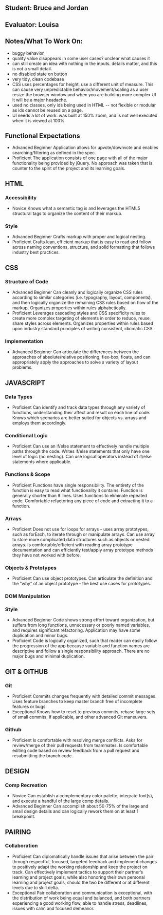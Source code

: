 ## Student: Bruce and Jordan
## Evaluator: Louisa
## Notes/What To Work On:

- buggy behavior
- quality value disappears in some user cases? unclear what causes it
- can still create an idea with nothing in the inputs. details matter, and this is not a small detail.
- no disabled state on button
- very tidy, clean codebase
- CSS uses percentages for height, use a different unit of measure. This can cause very unpredictable behavior/movement/scaling as a user resize the browser window and when you are building more complex UI it will be a major headache.
- used no classes, only ids being used in HTML -- not flexible or modular as ids cannot be reused on a page.
- UI needs a lot of work. was built at 150% zoom, and is not well executed when it is viewed at 100%.

## Functional Expectations

* Advanced Beginner Application allows for upvote/downvote and enables searching/filtering as defined in the spec.
* Proficient  The application consists of one page with all of the major functionality being provided by jQuery. No approach was taken that is counter to the spirit of the project and its learning goals.


## HTML

### Accessibility

* Novice  Knows what a semantic tag is and leverages the HTML5 structural tags to organize the content of their markup.


### Style

* Advanced Beginner Crafts markup with proper and logical nesting.
* Proficient  Crafts lean, efficient markup that is easy to read and follow across naming conventions, structure, and solid formatting that follows industry best practices.


## CSS

### Structure of Code

* Advanced Beginner Can cleanly and logically organize CSS rules according to similar categories (i.e. typography, layout, components), and then logically organize the remaining CSS rules based on flow of the markup. Organizes properties within rules alphabetically.
* Proficient  Leverages cascading styles and CSS specificity rules to create more complex targeting of elements in order to reduce, reuse, share styles across elements. Organizes properties within rules based upon industry standard principles of writing consistent, idiomatic CSS.


### Implementation

* Advanced Beginner Can articulate the differences between the approaches of absolute/relative positioning, flex-box, floats, and can appropriately apply the approaches to solve a variety of layout problems.



## JAVASCRIPT

### Data Types

* Proficient  Can identify and track data types through any variety of functions, understanding their affect and result on each line of code. Knows which scenarios are better suited for objects vs. arrays and employs them accordingly.


### Conditional Logic

* Proficient  Can use an if/else statement to effectively handle multiple paths through the code. Writes if/else statements that only have one level of logic (no nesting). Can use logical operators instead of if/else statements where applicable.


### Functions & Scope

* Proficient  Functions have single responsibility. The entirety of the function is easy to read what functionality it contains. Function is generally shorter than 8 lines. Uses functions to eliminate repeated code. Comfortable refactoring any piece of code and extracting it to a function.


### Arrays

* Proficient  Does not use for loops for arrays - uses array prototypes, such as forEach, to iterate through or manipulate arrays. Can use array to store more complicated data structures such as objects or nested arrays. Is comfortable/efficient with reading array prototype documentation and can efficiently test/apply array prototype methods they have not worked with before.


### Objects & Prototypes

* Proficient  Can use object prototypes. Can articulate the definition and the “why” of an object prototype - the best use cases for prototypes.

### DOM Manipulation


### Style

* Advanced Beginner Code shows strong effort toward organization, but suffers from long functions, unnecessary or poorly named variables, and requires significant refactoring. Application may have some duplication and minor bugs.
* Proficient  Code is logically organized, such that reader can easily follow the progression of the app because variable and function names are descriptive and follow a single responsibility approach. There are no major bugs and minimal duplication.


## GIT & GITHUB

### Git

* Proficient  Commits changes frequently with detailed commit messages. Uses feature branches to keep master branch free of incomplete features or bugs.
* Exceptional Knows how to reset to previous commits, rebase large sets of small commits, if applicable, and other advanced Git maneuvers.

### Github

* Proficient  Is comfortable with resolving merge conflicts. Asks for review/merge of their pull requests from teammates. Is comfortable editing code based on review feedback from a pull request and resubmitting the branch code.



## DESIGN

### Comp Recreation

* Novice  Can establish a complementary color palette, integrate font(s), and execute a handful of the large comp details.
* Advanced Beginner Can accomplish about 50-75% of the large and small design details and can logically rework them on at least 1 breakpoint.


## PAIRING

### Collaboration

* Proficient  Can diplomatically handle issues that arise between the pair through respectful, focused, targeted feedback and implement changes to positively adapt the working relationship and keep the project on track. Can effectively implement tactics to support their partner’s learning and project goals, while also honoring their own personal learning and project goals, should the two be different or at different levels due to skill delta.
* Exceptional Pair collaboration and communication is exceptional, with the distribution of work being equal and balanced, and both partners experiencing a good working flow, able to handle stress, deadlines, issues with calm and focused demeanor.
